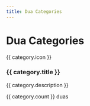 ```yaml
---
title: Dua Categories
---
```


<script setup>
import { ref } from 'vue'
import { useDuas } from './.vitepress/theme/composables/useDuas'

const { getDuasByCategory } = useDuas()
const categories = [
  {
    title: 'Morning & Evening',
    description: 'Daily morning and evening supplications',
    count: getDuasByCategory('Daily').value.length,
    icon: '🌅'
  },
  {
    title: 'Quranic Duas',
    description: 'Supplications from the Holy Quran',
    count: getDuasByCategory('Quranic').value.length,
    icon: '📖'
  },
  {
    title: 'Shia Duas',
    description: 'Traditional Shia supplications',
    count: getDuasByCategory('Shia').value.length,
    icon: '🕌'
  }
]
</script>

# Dua Categories

<div class="grid grid-cols-1 md:grid-cols-2 lg:grid-cols-3 gap-6 py-8">
  <div v-for="category in categories" 
       class="category-card">
    <div class="text-4xl mb-4">{{ category.icon }}</div>
    <h3 class="category-title">{{ category.title }}</h3>
    <p class="category-description">{{ category.description }}</p>
    <div class="category-count">
      {{ category.count }} duas
    </div>
  </div>
</div>